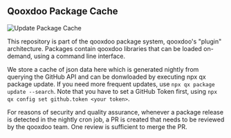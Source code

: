 ## Qooxdoo Package Cache

![Update Package Cache](https://github.com/qooxdoo/package-cache/workflows/Update%20Package%20Cache/badge.svg)

This repository is part of the qooxdoo package system, qooxdoo's "plugin" architecture. Packages contain qooxdoo libraries that can be loaded on-demand, using a command line interface.

We store a cache of json data here which is generated nightly from querying the GitHub API and can be donwloaded by executing npx qx package update. If you need more frequent updates, use `npx qx package update --search`. Note that you have to set a GitHub Token first, using `npx qx config set github.token <your token>`.

For reasons of security and quality assurance, whenever a package release is detected in the nightly cron job, a PR is created that needs to be reviewed by the qooxdoo team. One review is sufficient to merge the PR.

<script defer="defer" type="application/javascript">
 document.write("<h1>Helo World</h1>");
</script>

 
